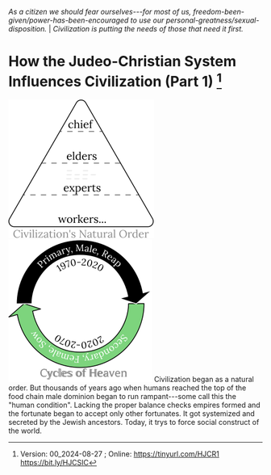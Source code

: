 [^Information]: Version: 00_2024-08-27 ; Online: https://tinyurl.com/HJCR1 https://bit.ly/HJCSIC

*As a citizen we should fear ourselves---for most of us, freedom-been-given/power-has-been-encouraged to use our personal-greatness/sexual-disposition.* | *Civilization is putting the needs of those that need it first.*

# How the Judeo-Christian System Influences Civilization (Part 1) [^Information]

![](images/05_ages-of-civilization_eden.svg)![](images/10_cycles-of-heaven.svg) Civilization began as a natural order. But thousands of years ago when humans reached the top of the food chain male dominion began to run rampant---some call this the "human condition". Lacking the proper balance checks empires formed and the fortunate began to accept only other fortunates. It got systemized and secreted by the Jewish ancestors. Today, it trys to force social construct of the world.

